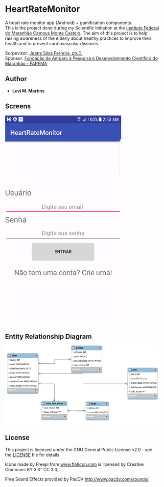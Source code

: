 # HeartRateMonitor
A heart rate monitor app (Android) + gamification components.  
This is the project done during my  Scientific Initiation at the [Instituto Federal do Maranhão Campus Monte Castelo](https://montecastelo.ifma.edu.br/). The aim of this project is to help raising awareness of the elderly about healthy practices to improve their health and to prevent cardiovascular diseases.

Surpevisor: [Jeane Silva Ferreira, ph.D.](http://lattes.cnpq.br/2782592320172266) <br>
Sponsor:  [Fundação de Amparo à Pesquisa e Desenvolvimento Científico do Maranhão - FAPEMA](www.fapema.br)

## Author
* **Levi M. Martins**

## Screens
![Alt Text](https://github.com/levimmartins/HeartRateMonitor/blob/master/src/giphy/screens.gif)

## Entity Relationship Diagram
![alt text](https://github.com/levimmartins/HeartRateMonitor/blob/master/src/modelBD/mr.png)

## License
This project is licensed under the GNU General Public License v2.0 - see the [LICENSE](LICENSE) file for details



Icons made by Freepi from www.flaticon.com is licensed by Creative Commons BY 3.0" CC 3.0;

Free Sound Effects provided by PacDV http://www.pacdv.com/sounds/
